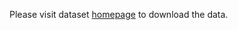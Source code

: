 Please visit dataset [homepage](https://www.kaggle.com/datasets/towardsentropy/oil-storage-tanks) to download the data. 
